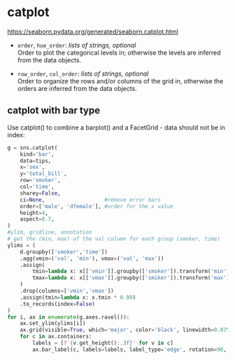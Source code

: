 # catplot
https://seaborn.pydata.org/generated/seaborn.catplot.html

- `order`, `hue_order`: *lists of strings, optional*\
  Order to plot the categorical levels in; otherwise the levels are inferred from the data objects.

- `row_order`, `col_order`: *lists of strings, optional*\
  Order to organize the rows and/or columns of the grid in, otherwise the orders are inferred from the data objects.

## catplot with bar type
Use catplot() to combine a barplot() and a FacetGrid - data should not be in index:
```py
g = sns.catplot(
    kind='bar',
    data=tips,
    x='sex',
    y='total_bill',
    row='smoker',
    col='time',
    sharey=False,
    ci=None,                   #remove error bars
    order=['male', 'dfemale'], #order for the x value
    height=4,
    aspect=0.7,
)
#ylim, gridline, annotation
# get the (min, max) of the val column for each group (smoker, time)
ylims = (
    d.groupby(['smoker','time'])
    .agg(vmin=('val', 'min'), vmax=('val', 'max'))
    .assign(
        tmin=lambda x: x[['vmin']].groupby(['smoker']).transform('min'),
        tmax=lambda x: x[['vmax']].groupby(['smiker']).transform('max'),
    )
    .drop(columns=['vmin','vmax'])
    .assign(tmin=lambda x: x.tmin * 0.99)
    .to_records(index=False)
)
for i, ax in enumerate(g.axes.ravel()):
    ax.set_ylim(ylims[i])
    ax.grid(visible=True, which='major', color='black', linewidth=0.075)
    for c in ax.containers:
        labels = [f'{v.get_height():.3f}' for v in c]
        ax.bar_label(c, labels=labels, label_type='edge', rotation=90, fontsize=8)
```
